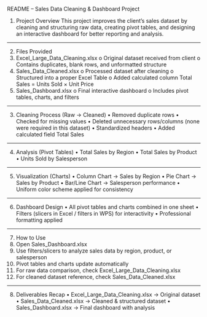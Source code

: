 README – Sales Data Cleaning & Dashboard Project
1. Project Overview
This project improves the client’s sales dataset by cleaning and structuring raw data, creating pivot tables, and designing an interactive dashboard for better reporting and analysis.
________________________________________
2. Files Provided
1.	Excel_Large_Data_Cleaning.xlsx
o	Original dataset received from client
o	Contains duplicates, blank rows, and unformatted structure
2.	Sales_Data_Cleaned.xlsx
o	Processed dataset after cleaning
o	Structured into a proper Excel Table
o	Added calculated column Total Sales = Units Sold × Unit Price
3.	Sales_Dashboard.xlsx
o	Final interactive dashboard
o	Includes pivot tables, charts, and filters
________________________________________
3. Cleaning Process (Raw → Cleaned)
•	Removed duplicate rows
•	Checked for missing values
•	Deleted unnecessary rows/columns (none were required in this dataset)
•	Standardized headers
•	Added calculated field Total Sales
________________________________________
4. Analysis (Pivot Tables)
•	Total Sales by Region
•	Total Sales by Product
•	Units Sold by Salesperson
________________________________________
5. Visualization (Charts)
•	Column Chart → Sales by Region
•	Pie Chart → Sales by Product
•	Bar/Line Chart → Salesperson performance
•	Uniform color scheme applied for consistency
________________________________________
6. Dashboard Design
•	All pivot tables and charts combined in one sheet
•	Filters (slicers in Excel / filters in WPS) for interactivity
•	Professional formatting applied
________________________________________
7. How to Use
1.	Open Sales_Dashboard.xlsx
2.	Use filters/slicers to analyze sales data by region, product, or salesperson
3.	Pivot tables and charts update automatically
4.	For raw data comparison, check Excel_Large_Data_Cleaning.xlsx
5.	For cleaned dataset reference, check Sales_Data_Cleaned.xlsx
________________________________________
8. Deliverables Recap
•	Excel_Large_Data_Cleaning.xlsx → Original dataset
•	Sales_Data_Cleaned.xlsx → Cleaned & structured dataset
•	Sales_Dashboard.xlsx → Final dashboard with analysis

